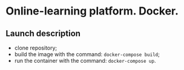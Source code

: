 # Online-learning platform. Docker.

## Launch description
- clone repository;
- build the image with the command: `docker-compose build`;
- run the container with the command: `docker-compose up`.
